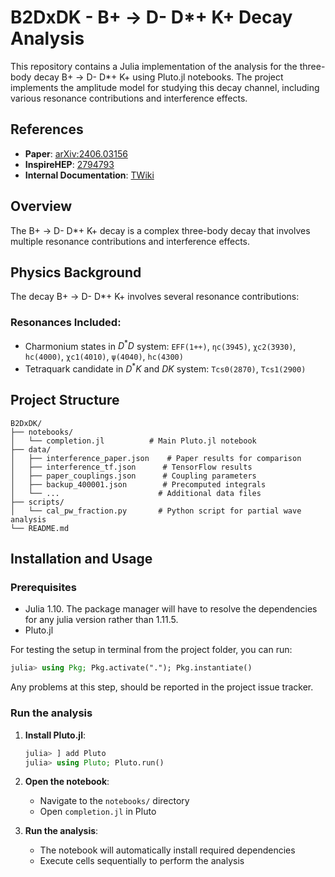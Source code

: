 # B2DxDK - B+ → D- D*+ K+ Decay Analysis

This repository contains a Julia implementation of the analysis for the three-body decay B+ → D- D*+ K+ using Pluto.jl notebooks.
The project implements the amplitude model for studying this decay channel,
including various resonance contributions and interference effects.

## References

- **Paper**: [arXiv:2406.03156](https://arxiv.org/pdf/2406.03156)
- **InspireHEP**: [2794793](https://inspirehep.net/literature/2794793)
- **Internal Documentation**: [TWiki](https://twiki.cern.ch/twiki/bin/viewauth/LHCbPhysics/Bm2DstmDpKm)

## Overview

The B+ → D- D*+ K+ decay is a complex three-body decay that involves multiple resonance contributions and interference effects.

## Physics Background

The decay B+ → D- D*+ K+ involves several resonance contributions:

### Resonances Included:
- Charmonium states in $D^*D$ system: `EFF(1++)`, `ηc(3945)`, `χc2(3930)`, `hc(4000)`, `χc1(4010)`, `ψ(4040)`, `hc(4300)`
- Tetraquark candidate in $D^*K$ and $DK$ system: `Tcs0(2870)`, `Tcs1(2900)`

## Project Structure

```
B2DxDK/
├── notebooks/
│   └── completion.jl          # Main Pluto.jl notebook
├── data/
│   ├── interference_paper.json    # Paper results for comparison
│   ├── interference_tf.json      # TensorFlow results
│   ├── paper_couplings.json      # Coupling parameters
│   ├── backup_400001.json        # Precomputed integrals
│   └── ...                      # Additional data files
├── scripts/
│   └── cal_pw_fraction.py       # Python script for partial wave analysis
└── README.md
```

## Installation and Usage

### Prerequisites
- Julia 1.10. The package manager will have to resolve the dependencies for any julia version rather than 1.11.5.
- Pluto.jl

For testing the setup in terminal from the project folder, you can run:
```julia
julia> using Pkg; Pkg.activate("."); Pkg.instantiate()
```
Any problems at this step, should be reported in the project issue tracker.

### Run the analysis

1. **Install Pluto.jl**:
   ```julia
   julia> ] add Pluto
   julia> using Pluto; Pluto.run()
   ```

2. **Open the notebook**:
   - Navigate to the `notebooks/` directory
   - Open `completion.jl` in Pluto

3. **Run the analysis**:
   - The notebook will automatically install required dependencies
   - Execute cells sequentially to perform the analysis
